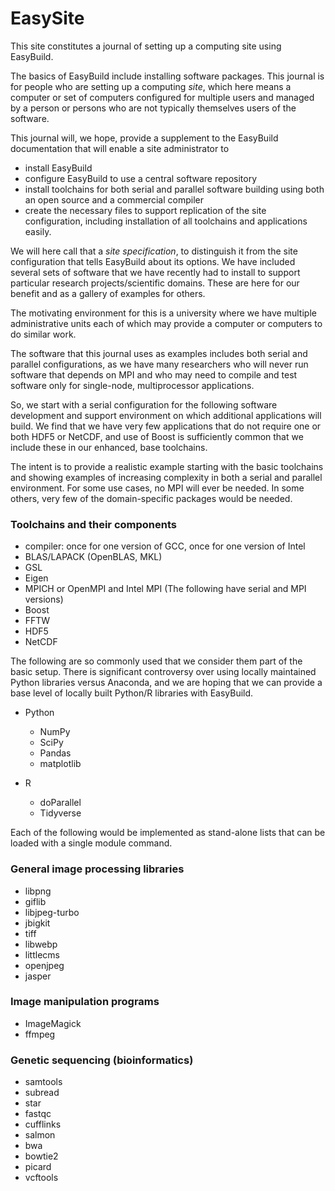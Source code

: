 # EasySite

This site constitutes a journal of setting up a computing site using EasyBuild.

The basics of EasyBuild include installing software packages.  This journal
is for people who are setting up a computing _site_, which here means a computer
or set of computers configured for multiple users and managed by a person or
persons who are not typically themselves users of the software.

This journal will, we hope, provide a supplement to the EasyBuild documentation
that will enable a site administrator to

* install EasyBuild
* configure EasyBuild to use a central software repository
* install toolchains for both serial and parallel software building
  using both an open source and a commercial compiler
* create the necessary files to support replication of the site configuration,
  including installation of all toolchains and applications easily.

We will here call that a _site specification_, to distinguish it from the
site configuration that tells EasyBuild about its options.  We have included
several sets of software that we have recently had to install to support
particular research projects/scientific domains.  These are here for our
benefit and as a gallery of examples for others.

The motivating environment for this is a university where we have multiple
administrative units each of which may provide a computer or computers to
do similar work.

The software that this journal uses as examples includes both serial and
parallel configurations, as we have many researchers who will never run
software that depends on MPI and who may need to compile and test software
only for single-node, multiprocessor applications.

So, we start with a serial configuration for the following software development
and support environment on which additional applications will build.  We find
that we have very few applications that do not require one or both HDF5 or
NetCDF, and use of Boost is sufficiently common that we include these in our
enhanced, base toolchains.

The intent is to provide a realistic example starting with the basic toolchains
and showing examples of increasing complexity in both a serial and parallel
environment.  For some use cases, no MPI will ever be needed.  In some others,
very few of the domain-specific packages would be needed.

### Toolchains and their components

* compiler: once for one version of GCC, once for one version of Intel
* BLAS/LAPACK (OpenBLAS, MKL)
* GSL
* Eigen
* MPICH or OpenMPI and Intel MPI
(The following have serial and MPI versions)
* Boost
* FFTW
* HDF5
* NetCDF

The following are so commonly used that we consider them part of the basic setup.
There is significant controversy over using locally maintained Python libraries
versus Anaconda, and we are hoping that we can provide a base level of locally
built Python/R libraries with EasyBuild.

* Python
  + NumPy
  + SciPy
  + Pandas
  + matplotlib

* R
  + doParallel
  + Tidyverse
  
Each of the following would be implemented as stand-alone lists that can be loaded
with a single module command.

### General image processing libraries

* libpng
* giflib
* libjpeg-turbo
* jbigkit
* tiff
* libwebp
* littlecms
* openjpeg
* jasper

### Image manipulation programs

* ImageMagick
* ffmpeg

### Genetic sequencing (bioinformatics)

* samtools
* subread
* star
* fastqc
* cufflinks
* salmon
* bwa
* bowtie2
* picard
* vcftools
